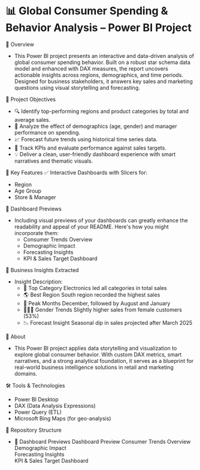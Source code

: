 # 📊 Global Consumer Spending & Behavior Analysis – Power BI Project

🚀 Overview
- This Power BI project presents an interactive and data-driven analysis of global consumer spending behavior. Built on a robust star schema data model and enhanced with DAX measures, the report uncovers actionable insights across regions, demographics, and time periods. Designed for business stakeholders, it answers key sales and marketing questions using visual storytelling and forecasting.

🎯 Project Objectives
- 🔍 Identify top-performing regions and product categories by total and average sales.
- 👥 Analyze the effect of demographics (age, gender) and manager performance on spending.
- 📈 Forecast future trends using historical time series data.
- 🎯 Track KPIs and evaluate performance against sales targets.
- 💡 Deliver a clean, user-friendly dashboard experience with smart narratives and thematic visuals.

📌 Key Features
✅ Interactive Dashboards with Slicers for:
- Region
- Age Group
- Store & Manager

📸 Dashboard Previews
- Including visual previews of your dashboards can greatly enhance the readability and appeal of your README. Here's how you might incorporate them:
   - Consumer Trends Overview
   - Demographic Impact
   - Forecasting Insights
   - KPI & Sales Target Dashboard

🧠 Business Insights Extracted
- Insight	Description:
  - 📍 Top Category	Electronics led all categories in total sales
  - 🌎 Best Region	South region recorded the highest sales
  - 📅 Peak Months	December, followed by August and January
  - 🧑‍🤝‍🧑 Gender Trends	Slightly higher sales from female customers (53%)
  - 📉 Forecast Insight	Seasonal dip in sales projected after March 2025

📘 About
- This Power BI project applies data storytelling and visualization to explore global consumer behavior. With custom DAX metrics, smart narratives, and a strong analytical foundation, it serves as a blueprint for real-world business intelligence solutions in retail and marketing domains.

🛠️ Tools & Technologies
- Power BI Desktop
- DAX (Data Analysis Expressions)
- Power Query (ETL)
- Microsoft Bing Maps (for geo-analysis)

📁 Repository Structure
- 📸 Dashboard Previews
Dashboard	Preview
Consumer Trends Overview	
Demographic Impact	
Forecasting Insights	
KPI & Sales Target Dashboard	
